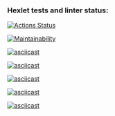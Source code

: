 ### Hexlet tests and linter status:
[![Actions Status](https://github.com/dd357/php-project-45/actions/workflows/hexlet-check.yml/badge.svg)](https://github.com/dd357/php-project-45/actions)

[![Maintainability](https://api.codeclimate.com/v1/badges/697408837dbec27720bb/maintainability)](https://codeclimate.com/github/dd357/php-project-45/maintainability)

[![asciicast](https://asciinema.org/a/699937.svg)](https://asciinema.org/a/699937)

[![asciicast](https://asciinema.org/a/700932.svg)](https://asciinema.org/a/700932)

[![asciicast](https://asciinema.org/a/700936.svg)](https://asciinema.org/a/700936)

[![asciicast](https://asciinema.org/a/700938.svg)](https://asciinema.org/a/700938)

[![asciicast](https://asciinema.org/a/700939.svg)](https://asciinema.org/a/700939)
